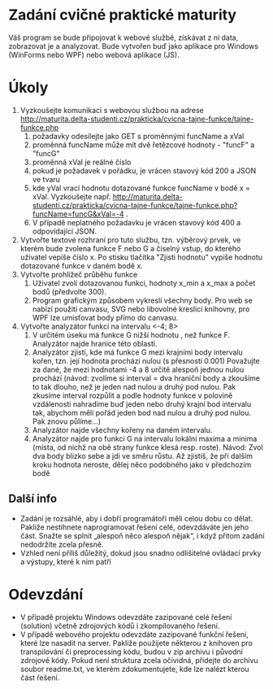 # Zadání cvičné praktické maturity
Váš program se bude připojovat k webové službě, získávat z ní data, zobrazovat je a analyzovat. Bude vytvořen buď jako aplikace pro Windows (WinForms nebo WPF) nebo webová aplikace (JS).

# Úkoly

1. Vyzkoušejte komunikaci s webovou službou na adrese http://maturita.delta-studenti.cz/prakticka/cvicna-tajne-funkce/tajne-funkce.php 
    1. požadavky odesílejte jako GET s proměnnými funcName a xVal
    2. proměnná funcName může mít dvě řetězcové hodnoty - "funcF" a "funcG"
    3. proměnná xVal je reálné číslo
    4. pokud je požadavek v pořádku, je vrácen stavový kód 200 a JSON ve tvaru 
    5. kde yVal vrací hodnotu dotazované funkce funcName v bodě x = xVal. Vyzkoušejte např. http://maturita.delta-studenti.cz/prakticka/cvicna-tajne-funkce/tajne-funkce.php?funcName=funcG&xVal=-4 .
    6. V případě neplatného požadavku je vrácen stavový kód 400 a odpovídající JSON.
2. Vytvořte textové rozhraní pro tuto službu, tzn. výběrový prvek, ve kterém bude zvolena funkce F nebo G a číselný vstup, do kterého uživatel vepíše číslo x. Po stisku tlačítka "Zjisti hodnotu" vypíše hodnotu dotazované funkce v daném bodě x.
3. Vytvořte prohlížeč průběhu funkce
    1. Uživatel zvolí dotazovanou funkci, hodnoty x_min a x_max a počet bodů (předvolte 300).
    2. Program grafickým způsobem vykreslí všechny body. Pro web se nabízí použití canvasu, SVG nebo libovolné kreslicí knihovny, pro WPF lze umisťovat body přímo do canvasu.
4. Vytvořte analyzátor funkcí na intervalu <-4; 8>
    1. V určitém úseku má funkce G nižší hodnotu , než funkce F. Analyzátor najde hranice této oblasti.
    2. Analyzátor zjistí, kde má funkce G mezi krajními body intervalu kořen, tzn. její hodnota prochází nulou (s přesností 0.001)
Považujte za dané, že mezi hodnotami -4 a 8 určitě alespoň jednou nulou prochází
(návod: zvolíme si interval = dva hraniční body a zkoušíme to tak dlouho, než je jeden nad nulou a druhý pod nulou. Pak zkusíme interval rozpůlit a podle hodnoty funkce v polovině vzdálenosti nahradíme buď jeden nebo druhý krajní bod intervalu tak, abychom měli pořád jeden bod nad nulou a druhý pod nulou. Pak znovu půlíme...)
    4. Analyzátor najde všechny kořeny na daném intervalu.
    5. Analyzátor najde pro funkci G na intervalu lokální maxima a minima (místa, od nichž na obě strany funkce klesá resp. roste). Návod: Zvol dva body blízko sebe a jdi ve směru růstu. Až zjistíš, že při dalším kroku hodnota neroste, dělej něco podobného jako v předchozím bodě
## Další info
  - Zadání je rozsáhlé, aby i dobří programátoři měli celou dobu co dělat. Pakliže nestihnete naprogramovat řešení celé, odevzdáváte jen jeho část. Snažte se splnit „alespoň něco alespoň nějak“, i když přitom zadání nedodržíte zcela přesně.
  - Vzhled není příliš důležitý, dokud jsou snadno odlišitelné ovládací prvky a výstupy, které k nim patří
# Odevzdání
  - V případě projektu Windows odevzdáte zazipované celé řešení (solution) včetně zdrojových kódů i zkompilovaného řešení.
  - V případě webového projektu odevzdáte zazipované funkční řešení, které lze nasadit na server. Pakliže použijete některou z knihoven pro transpilování či preprocessing kódu, budou v zip archivu i původní zdrojové kódy.
Pokud není struktura zcela očividná, přidejte do archivu soubor readme.txt, ve kterém zdokumentujete, kde lze nalézt kterou část řešení.
